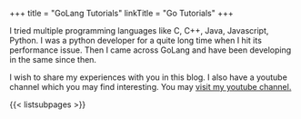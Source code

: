 +++
title = "GoLang Tutorials"
linkTitle = "Go Tutorials"
+++

I tried multiple programming languages like C, C++, Java, Javascript, Python. I was a python developer for a quite long time when I hit its performance issue. Then I came across GoLang and have been developing in the same since then.

I wish to share my experiences with you in this blog. I also have a youtube channel which you may find interesting. You may [visit my youtube channel.](https://www.youtube.com/channel/UCcTM2rFfJbXiqTqYL7ts8Ew)

{{< listsubpages >}}